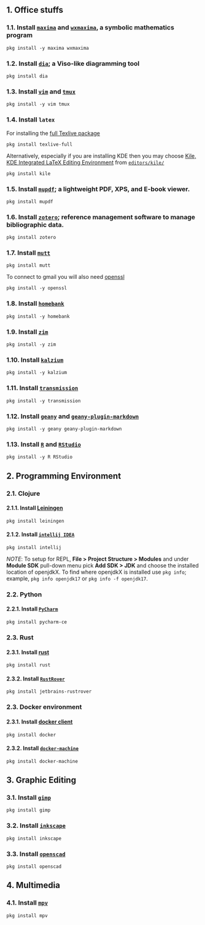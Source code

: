 ## 1. Office stuffs
### 1.1. Install [`maxima`](https://www.freshports.org/math/maxima/) and [`wxmaxima`](https://www.freshports.org/math/wxmaxima/), a symbolic mathematics program
```
pkg install -y maxima wxmaxima
```
### 1.2. Install [`dia`](https://www.freshports.org/graphics/dia/); a Viso-like diagramming tool
```
pkg install dia
```
### 1.3. Install [`vim`](https://www.freshports.org/editors/vim/) and [`tmux`](https://www.freshports.org/sysutils/tmux/)
```
pkg install -y vim tmux
```
### 1.4. Install `latex`
For installing the [full Texlive package](https://www.freshports.org/print/texlive-full/)
```
pkg install texlive-full
```
Alternatively, especially if you are installing KDE then you may choose [Kile, KDE Integrated LaTeX Editing Environment](https://kile.sourceforge.io/) from [`editors/kile/`](https://www.freshports.org/editors/kile/)
```
pkg install kile
```

### 1.5. Install [`mupdf`](https://www.freshports.org/graphics/mupdf/); a lightweight PDF, XPS, and E-book viewer.
```
pkg install mupdf
```
### 1.6. Install [`zotero`](https://www.freshports.org/science/zotero); reference management software to manage bibliographic data.
```
pkg install zotero
```
### 1.7. Install [`mutt`](https://www.freshports.org/mail/mutt)
```
pkg install mutt
```
To connect to gmail you will also need [openssl](https://www.freshports.org/security/openssl/)
```
pkg install -y openssl
```
### 1.8. Install [`homebank`](https://www.freshports.org/finance/homebank/)
```
pkg install -y homebank
```
### 1.9. Install [`zim`](https://www.freshports.org/deskutils/zim)
```
pkg install -y zim
```
### 1.10. Install [`kalzium`](https://www.freshports.org/science/kalzium/)
```
pkg install -y kalzium
```
### 1.11. Install [`transmission`](https://www.freshports.org/net-p2p/transmission/)
```
pkg install -y transmission
```

### 1.12. Install [`geany`](https://www.freshports.org/devel/geany/) and [`geany-plugin-markdown`](https://www.freshports.org/devel/geany-plugin-markdown/)
```
pkg install -y geany geany-plugin-markdown
```

### 1.13. Install [`R`](https://www.freshports.org/math/R/) and [`RStudio`](https://www.freshports.org/devel/RStudio/)
```
pkg install -y R RStudio
```

## 2. Programming Environment
### 2.1. Clojure
#### 2.1.1. Install [Leiningen](https://www.freshports.org/devel/leiningen/)
```
pkg install leiningen
```
#### 2.1.2. Install [`intellij IDEA`](https://www.freshports.org/java/intellij/)
```
pkg install intellij
```
*NOTE*: To setup for REPL, **File > Project Structure > Modules** and under **Module SDK** pull-down menu pick **Add SDK > JDK** and choose the installed location of openjdkX. To find where openjdkX is installed use `pkg info`; example, `pkg info openjdk17` or `pkg info -f openjdk17`.

### 2.2. Python
#### 2.2.1. Install [`PyCharm`](https://www.freshports.org/devel/pycharm-ce/)
```
pkg install pycharm-ce
```

### 2.3. Rust
#### 2.3.1. Install [rust](https://www.freshports.org/lang/rust)
```
pkg install rust
```
#### 2.3.2. Install [`RustRover`](https://www.freshports.org/devel/jetbrains-rustrover/)
```
pkg install jetbrains-rustrover
```
### 2.3. Docker environment
#### 2.3.1. Install [docker client](https://www.freshports.org/sysutils/docker/)
```
pkg install docker
```
#### 2.3.2. Install [`docker-machine`](https://www.freshports.org/sysutils/docker-machine/)
```
pkg install docker-machine
```
## 3. Graphic Editing
### 3.1. Install [`gimp`](https://www.freshports.org/graphics/gimp/)
```
pkg install gimp
```
### 3.2. Install [`inkscape`](https://www.freshports.org/graphics/inkscape/)
```
pkg install inkscape
```
### 3.3. Install [`openscad`](https://www.freshports.org/cad/openscad/)
```
pkg install openscad
```
## 4. Multimedia
### 4.1. Install [`mpv`](https://www.freshports.org/multimedia/mpv/)
```
pkg install mpv
```
